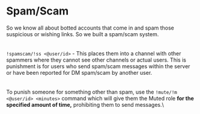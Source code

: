 # Spam/Scam

So we know all about botted accounts that come in and spam those suspicious or wishing links. So we built a spam/scam system.\
\
\
`!spamscam/!ss <@user/id>` - This places them into a channel with other spammers where they cannot see other channels or actual users. This is punishment is for users who send spam/scam messages within the server or have been reported for DM spam/scam by another user.\
\
\
To punish someone for something other than spam, use the `!mute/!m <@user/id> <minutes>` command which will give them the Muted role **for the specified amount of time,** prohibiting them to send messages.\
